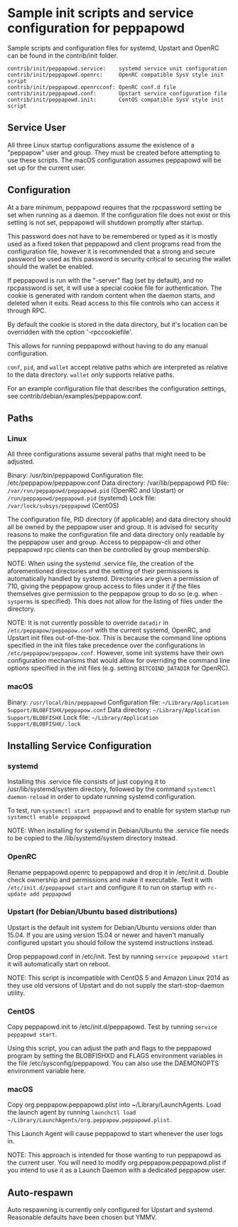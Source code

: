 Sample init scripts and service configuration for peppapowd
==========================================================

Sample scripts and configuration files for systemd, Upstart and OpenRC
can be found in the contrib/init folder.

    contrib/init/peppapowd.service:    systemd service unit configuration
    contrib/init/peppapowd.openrc:     OpenRC compatible SysV style init script
    contrib/init/peppapowd.openrcconf: OpenRC conf.d file
    contrib/init/peppapowd.conf:       Upstart service configuration file
    contrib/init/peppapowd.init:       CentOS compatible SysV style init script

Service User
---------------------------------

All three Linux startup configurations assume the existence of a "peppapow" user
and group.  They must be created before attempting to use these scripts.
The macOS configuration assumes peppapowd will be set up for the current user.

Configuration
---------------------------------

At a bare minimum, peppapowd requires that the rpcpassword setting be set
when running as a daemon.  If the configuration file does not exist or this
setting is not set, peppapowd will shutdown promptly after startup.

This password does not have to be remembered or typed as it is mostly used
as a fixed token that peppapowd and client programs read from the configuration
file, however it is recommended that a strong and secure password be used
as this password is security critical to securing the wallet should the
wallet be enabled.

If peppapowd is run with the "-server" flag (set by default), and no rpcpassword is set,
it will use a special cookie file for authentication. The cookie is generated with random
content when the daemon starts, and deleted when it exits. Read access to this file
controls who can access it through RPC.

By default the cookie is stored in the data directory, but it's location can be overridden
with the option '-rpccookiefile'.

This allows for running peppapowd without having to do any manual configuration.

`conf`, `pid`, and `wallet` accept relative paths which are interpreted as
relative to the data directory. `wallet` *only* supports relative paths.

For an example configuration file that describes the configuration settings,
see contrib/debian/examples/peppapow.conf.

Paths
---------------------------------

### Linux

All three configurations assume several paths that might need to be adjusted.

Binary:              /usr/bin/peppapowd
Configuration file:  /etc/peppapow/peppapow.conf
Data directory:      /var/lib/peppapowd
PID file:            `/var/run/peppapowd/peppapowd.pid` (OpenRC and Upstart) or `/run/peppapowd/peppapowd.pid` (systemd)
Lock file:           `/var/lock/subsys/peppapowd` (CentOS)

The configuration file, PID directory (if applicable) and data directory
should all be owned by the peppapow user and group.  It is advised for security
reasons to make the configuration file and data directory only readable by the
peppapow user and group.  Access to peppapow-cli and other peppapowd rpc clients
can then be controlled by group membership.

NOTE: When using the systemd .service file, the creation of the aforementioned
directories and the setting of their permissions is automatically handled by
systemd. Directories are given a permission of 710, giving the peppapow group
access to files under it _if_ the files themselves give permission to the
peppapow group to do so (e.g. when `-sysperms` is specified). This does not allow
for the listing of files under the directory.

NOTE: It is not currently possible to override `datadir` in
`/etc/peppapow/peppapow.conf` with the current systemd, OpenRC, and Upstart init
files out-of-the-box. This is because the command line options specified in the
init files take precedence over the configurations in
`/etc/peppapow/peppapow.conf`. However, some init systems have their own
configuration mechanisms that would allow for overriding the command line
options specified in the init files (e.g. setting `BITCOIND_DATADIR` for
OpenRC).

### macOS

Binary:              `/usr/local/bin/peppapowd`
Configuration file:  `~/Library/Application Support/BLOBFISHX/peppapow.conf`
Data directory:      `~/Library/Application Support/BLOBFISHX`
Lock file:           `~/Library/Application Support/BLOBFISHX/.lock`

Installing Service Configuration
-----------------------------------

### systemd

Installing this .service file consists of just copying it to
/usr/lib/systemd/system directory, followed by the command
`systemctl daemon-reload` in order to update running systemd configuration.

To test, run `systemctl start peppapowd` and to enable for system startup run
`systemctl enable peppapowd`

NOTE: When installing for systemd in Debian/Ubuntu the .service file needs to be copied to the /lib/systemd/system directory instead.

### OpenRC

Rename peppapowd.openrc to peppapowd and drop it in /etc/init.d.  Double
check ownership and permissions and make it executable.  Test it with
`/etc/init.d/peppapowd start` and configure it to run on startup with
`rc-update add peppapowd`

### Upstart (for Debian/Ubuntu based distributions)

Upstart is the default init system for Debian/Ubuntu versions older than 15.04. If you are using version 15.04 or newer and haven't manually configured upstart you should follow the systemd instructions instead.

Drop peppapowd.conf in /etc/init.  Test by running `service peppapowd start`
it will automatically start on reboot.

NOTE: This script is incompatible with CentOS 5 and Amazon Linux 2014 as they
use old versions of Upstart and do not supply the start-stop-daemon utility.

### CentOS

Copy peppapowd.init to /etc/init.d/peppapowd. Test by running `service peppapowd start`.

Using this script, you can adjust the path and flags to the peppapowd program by
setting the BLOBFISHXD and FLAGS environment variables in the file
/etc/sysconfig/peppapowd. You can also use the DAEMONOPTS environment variable here.

### macOS

Copy org.peppapow.peppapowd.plist into ~/Library/LaunchAgents. Load the launch agent by
running `launchctl load ~/Library/LaunchAgents/org.peppapow.peppapowd.plist`.

This Launch Agent will cause peppapowd to start whenever the user logs in.

NOTE: This approach is intended for those wanting to run peppapowd as the current user.
You will need to modify org.peppapow.peppapowd.plist if you intend to use it as a
Launch Daemon with a dedicated peppapow user.

Auto-respawn
-----------------------------------

Auto respawning is currently only configured for Upstart and systemd.
Reasonable defaults have been chosen but YMMV.
